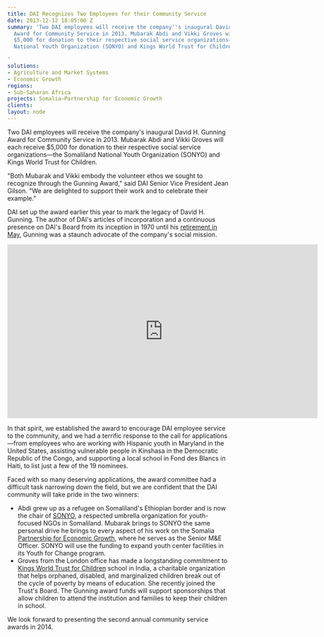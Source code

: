 ```yaml
---
title: DAI Recognizes Two Employees for their Community Service
date: 2013-12-12 18:05:00 Z
summary: 'Two DAI employees will receive the company''s inaugural David H. Gunning
  Award for Community Service in 2013. Mubarak Abdi and Vikki Groves will each receive
  $5,000 for donation to their respective social service organizations—the Somaliland
  National Youth Organization (SONYO) and Kings World Trust for Children.

'
solutions:
- Agriculture and Market Systems
- Economic Growth
regions:
- Sub-Saharan Africa
projects: Somalia—Partnership for Economic Growth
clients: 
layout: node
---
```


Two DAI employees will receive the company's inaugural David H. Gunning Award for Community Service in 2013. Mubarak Abdi and Vikki Groves will each receive $5,000 for donation to their respective social service organizations—the Somaliland National Youth Organization (SONYO) and Kings World Trust for Children.

"Both Mubarak and Vikki embody the volunteer ethos we sought to recognize through the Gunning Award," said DAI Senior Vice President Jean Gilson. "We are delighted to support their work and to celebrate their example."

DAI set up the award earlier this year to mark the legacy of David H. Gunning. The author of DAI's articles of incorporation and a continuous presence on DAI's Board from its inception in 1970 until his [retirement in May][1], Gunning was a staunch advocate of the company's social mission.

<iframe src="https://www.flickr.com/photos/daiglobal/11339988503/in/set-72157638609501966/player/" width="703" height="394" frameborder="0" allowfullscreen="" webkitallowfullscreen="" mozallowfullscreen="" oallowfullscreen="" msallowfullscreen=""></iframe>

In that spirit, we established the award to encourage DAI employee service to the community, and we had a terrific response to the call for applications—from employees who are working with Hispanic youth in Maryland in the United States, assisting vulnerable people in Kinshasa in the Democratic Republic of the Congo, and supporting a local school in Fond des Blancs in Haiti, to list just a few of the 19 nominees.

Faced with so many deserving applications, the award committee had a difficult task narrowing down the field, but we are confident that the DAI community will take pride in the two winners:

* Abdi grew up as a refugee on Somaliland's Ethiopian border and is now the chair of [SONYO][2], a respected umbrella organization for youth-focused NGOs in Somaliland. Mubarak brings to SONYO the same personal drive he brings to every aspect of his work on the Somalia [Partnership for Economic Growth][3], where he serves as the Senior M&E Officer. SONYO will use the funding to expand youth center facilities in its Youth for Change program.
* Groves from the London office has made a longstanding commitment to [Kings World Trust for Children][4] school in India, a charitable organization that helps orphaned, disabled, and marginalized children break out of the cycle of poverty by means of education. She recently joined the Trust's Board. The Gunning award funds will support sponsorships that allow children to attend the institution and families to keep their children in school.

We look forward to presenting the second annual community service awards in 2014.

[1]: /news/dai-welcomes-new-board-members-bids-farewell-longtime-directors
[2]: http://www.sonyoumbrella.com/index.php/somaliland
[3]: /our-work/projects/somalia-partnership-economic-growth-program
[4]: http://kingschildren.org/
